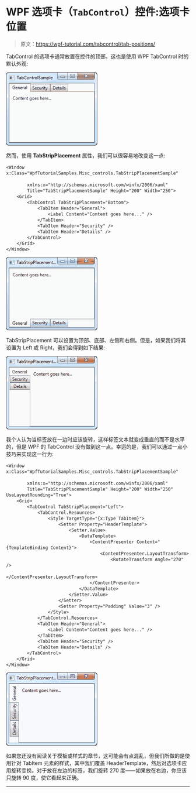 # WPF 选项卡（`TabControl`）控件:选项卡位置

> 原文：<https://wpf-tutorial.com/tabcontrol/tab-positions/>

TabControl 的选项卡通常放置在控件的顶部，这也是使用 WPF TabControl 时的默认外观:

![](img/098950f44d4c635dd26be798f555d81b.png "A simple TabControl")

然而，使用 **TabStripPlacement** 属性，我们可以很容易地改变这一点:

```
<Window x:Class="WpfTutorialSamples.Misc_controls.TabStripPlacementSample"

        xmlns:x="http://schemas.microsoft.com/winfx/2006/xaml"
        Title="TabStripPlacementSample" Height="200" Width="250">
    <Grid>
        <TabControl TabStripPlacement="Bottom">
            <TabItem Header="General">
                <Label Content="Content goes here..." />
            </TabItem>
            <TabItem Header="Security" />
            <TabItem Header="Details" />
        </TabControl>
    </Grid>
</Window>
```

![](img/80cfffc5ecae05221e7ee7f783589ce5.png "A TabControl with the tabs placed in the bottom")

TabStripPlacement 可以设置为顶部、底部、左侧和右侧。但是，如果我们将其设置为 Left 或 Right，我们会得到如下结果:

<input type="hidden" name="IL_IN_ARTICLE"> ![](img/b3f12cc33f0dfe89a38205843400a571.png "A TabControl with the tabs placed to the left")

我个人认为当标签放在一边时应该旋转，这样标签文本就变成垂直的而不是水平的，但是 WPF 的 TabControl 没有做到这一点。幸运的是，我们可以通过一点小技巧来实现这一行为:

```
<Window x:Class="WpfTutorialSamples.Misc_controls.TabStripPlacementSample"

        xmlns:x="http://schemas.microsoft.com/winfx/2006/xaml"
        Title="TabStripPlacementSample" Height="200" Width="250" UseLayoutRounding="True">
    <Grid>
        <TabControl TabStripPlacement="Left">
            <TabControl.Resources>
                <Style TargetType="{x:Type TabItem}">
                    <Setter Property="HeaderTemplate">
                        <Setter.Value>
                            <DataTemplate>
                                <ContentPresenter Content="{TemplateBinding Content}">
                                    <ContentPresenter.LayoutTransform>
                                        <RotateTransform Angle="270" />
                                    </ContentPresenter.LayoutTransform>
                                </ContentPresenter>
                            </DataTemplate>
                        </Setter.Value>
                    </Setter>
                    <Setter Property="Padding" Value="3" />
                </Style>
            </TabControl.Resources>
            <TabItem Header="General">
                <Label Content="Content goes here..." />
            </TabItem>
            <TabItem Header="Security" />
            <TabItem Header="Details" />
        </TabControl>
    </Grid>
</Window>
```

![](img/455fd9fc86cec7bcb0efd0e0751d048e.png "A TabControl with the tabs placed to the left")

如果您还没有阅读关于模板或样式的章节，这可能会有点混乱，但我们所做的是使用针对 TabItem 元素的样式，其中我们覆盖 HeaderTemplate，然后对选项卡应用旋转变换。对于放在左边的标签，我们旋转 270 度——如果放在右边，你应该只旋转 90 度，使它看起来正确。

* * *
